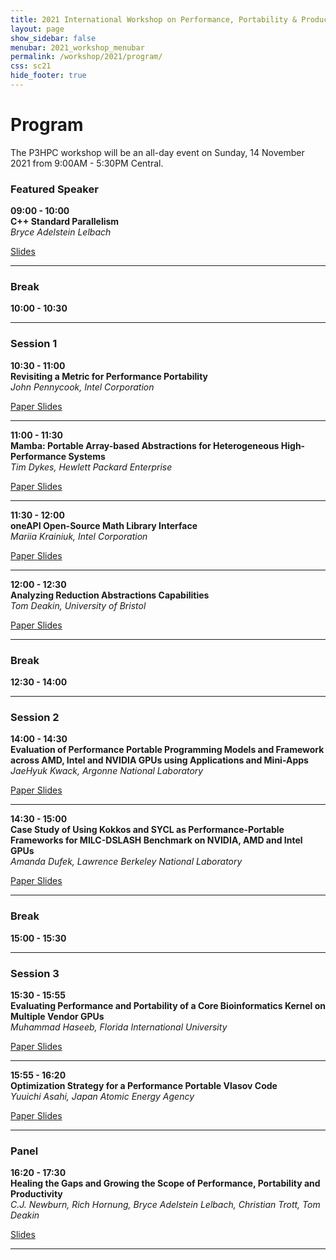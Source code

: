 ```yaml
---
title: 2021 International Workshop on Performance, Portability & Productivity in HPC
layout: page
show_sidebar: false
menubar: 2021_workshop_menubar
permalink: /workshop/2021/program/
css: sc21
hide_footer: true
---
```


# Program

The P3HPC workshop will be an all-day event on Sunday, 14 November 2021 from 9:00AM - 5:30PM Central.

### Featured Speaker

<p>
<b>09:00 - 10:00</b><br />
<b>C++ Standard Parallelism</b><br />
<i>Bryce Adelstein Lelbach</i><br />
<div class="buttons">
 <a class="button is-primary" href="" disabled>
  <span class="icon is-small">
   <i class="fas fa-chalkboard-teacher"></i>
  </span>
  <span>Slides</span>
</a>
</div>
</p>

<hr>

### Break

**10:00 - 10:30**

<hr>

### Session 1

<p>
<b>10:30 - 11:00</b><br />
<b>Revisiting a Metric for Performance Portability</b><br />  
<i>John Pennycook, Intel Corporation</i><br />
<div class="buttons">
 <a class="button is-primary" href="" disabled>
  <span class="icon is-small">
   <i class="fas fa-file-alt"></i>
  </span>
  <span>Paper</span>
 </a>
 <a class="button is-primary" href="" disabled>
  <span class="icon is-small">
   <i class="fas fa-chalkboard-teacher"></i>
  </span>
  <span>Slides</span>
 </a>
</div>
</p>

<hr>

<p>
<b>11:00 - 11:30</b><br /> 
<b>Mamba: Portable Array-based Abstractions for Heterogeneous High-Performance Systems</b><br />
<i>Tim Dykes, Hewlett Packard Enterprise</i><br />
<div class="buttons">
 <a class="button is-primary" href="" disabled>
  <span class="icon is-small">
   <i class="fas fa-file-alt"></i>
  </span>
  <span>Paper</span>
 </a>
 <a class="button is-primary" href="" disabled>
  <span class="icon is-small">
   <i class="fas fa-chalkboard-teacher"></i>
  </span>
  <span>Slides</span>
 </a>
</div>
</p>

<hr>

<p>
<b>11:30 - 12:00</b><br /> 
<b>oneAPI Open-Source Math Library Interface</b><br />
<i>Mariia Krainiuk, Intel Corporation</i><br />
<div class="buttons">
 <a class="button is-primary" href="" disabled>
  <span class="icon is-small">
   <i class="fas fa-file-alt"></i>
  </span>
  <span>Paper</span>
 </a>
 <a class="button is-primary" href="" disabled>
  <span class="icon is-small">
   <i class="fas fa-chalkboard-teacher"></i>
  </span>
  <span>Slides</span>
 </a>
</div>
</p>

<hr>

<p>
<b>12:00 - 12:30</b><br /> 
<b>Analyzing Reduction Abstractions Capabilities</b><br />
<i>Tom Deakin, University of Bristol</i><br />
<div class="buttons">
 <a class="button is-primary" href="" disabled>
  <span class="icon is-small">
   <i class="fas fa-file-alt"></i>
  </span>
  <span>Paper</span>
 </a>
 <a class="button is-primary" href="" disabled>
  <span class="icon is-small">
   <i class="fas fa-chalkboard-teacher"></i>
  </span>
  <span>Slides</span>
 </a>
</div>
</p>

<hr>

### Break

**12:30 - 14:00**

<hr>

### Session 2

<p>
<b>14:00 - 14:30</b><br />
<b>Evaluation of Performance Portable Programming Models and Framework across AMD, Intel and NVIDIA GPUs using Applications and Mini-Apps</b><br />  
<i>JaeHyuk Kwack, Argonne National Laboratory</i><br />
<div class="buttons">
 <a class="button is-primary" href="" disabled>
  <span class="icon is-small">
   <i class="fas fa-file-alt"></i>
  </span>
  <span>Paper</span>
 </a>
 <a class="button is-primary" href="" disabled>
  <span class="icon is-small">
   <i class="fas fa-chalkboard-teacher"></i>
  </span>
  <span>Slides</span>
 </a>
</div>
</p>

<hr>

<p>
<b>14:30 - 15:00</b><br />
<b>Case Study of Using Kokkos and SYCL as Performance-Portable Frameworks for MILC-DSLASH Benchmark on NVIDIA, AMD and Intel GPUs</b><br />  
<i>Amanda Dufek, Lawrence Berkeley National Laboratory</i><br />
<div class="buttons">
 <a class="button is-primary" href="" disabled>
  <span class="icon is-small">
   <i class="fas fa-file-alt"></i>
  </span>
  <span>Paper</span>
 </a>
 <a class="button is-primary" href="" disabled>
  <span class="icon is-small">
   <i class="fas fa-chalkboard-teacher"></i>
  </span>
  <span>Slides</span>
 </a>
</div>
</p>

<hr>

### Break

**15:00 - 15:30**

<hr>

### Session 3

<p>
<b>15:30 - 15:55</b><br />
<b>Evaluating Performance and Portability of a Core Bioinformatics Kernel on Multiple Vendor GPUs</b><br />  
<i>Muhammad Haseeb, Florida International University</i><br />
<div class="buttons">
 <a class="button is-primary" href="" disabled>
  <span class="icon is-small">
   <i class="fas fa-file-alt"></i>
  </span>
  <span>Paper</span>
 </a>
 <a class="button is-primary" href="" disabled>
  <span class="icon is-small">
   <i class="fas fa-chalkboard-teacher"></i>
  </span>
  <span>Slides</span>
 </a>
</div>
</p>

<hr>

<p>
<b>15:55 - 16:20</b><br />
<b>Optimization Strategy for a Performance Portable Vlasov Code</b><br />  
<i>Yuuichi Asahi, Japan Atomic Energy Agency</i><br />
<div class="buttons">
 <a class="button is-primary" href="" disabled>
  <span class="icon is-small">
   <i class="fas fa-file-alt"></i>
  </span>
  <span>Paper</span>
 </a>
 <a class="button is-primary" href="" disabled>
  <span class="icon is-small">
   <i class="fas fa-chalkboard-teacher"></i>
  </span>
  <span>Slides</span>
 </a>
</div>
</p>

<hr>

### Panel

<p>
<b>16:20 - 17:30</b><br /> 
<b>Healing the Gaps and Growing the Scope of Performance, Portability and Productivity</b><br /> 
<i>C.J. Newburn, Rich Hornung, Bryce Adelstein Lelbach, Christian Trott, Tom Deakin</i><br />
<div class="buttons">
 <a class="button is-primary" href="" disabled>
  <span class="icon is-small">
   <i class="fas fa-chalkboard-teacher"></i>
  </span>
  <span>Slides</span>
 </a>
</div>
</p>

<hr>
